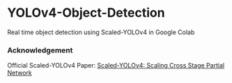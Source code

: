 # YOLOv4-Object-Detection
Real time object detection using Scaled-YOLOv4 in Google Colab

### Acknowledgement
Official Scaled-YOLOv4 Paper: [Scaled-YOLOv4: Scaling Cross Stage Partial Network](https://arxiv.org/pdf/2011.08036.pdf)
